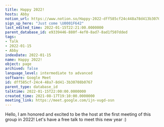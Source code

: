 ```yaml
---
title: Happy 2022!
hosts: Abby
notion_url: https://www.notion.so/Happy-2022-dff585cf24c448a78d413b30708b0767
sign_up_here: "Just come \U0001F642"
last_edited_time: 2022-01-15T22:21:00.0000000
parent_database_id: e9339446-880f-4ef0-8ad7-8ad1f507dded
tags:
- Talk
- 2022-01-15
- Abby
indexDate: 2022-01-15
name: Happy 2022!
object: page
archived: false
language_level: intermediate to advanced
software: Google Meet
id: dff585cf-24c4-48a7-8d41-3b30708b0767
parent_type: database_id
talktime: 2022-01-15T22:00:00.0000000
created_time: 2021-08-17T19:10:00.0000000
meeting_link: https://meet.google.com/ijn-vugd-osn
---
```


Hello, I am honored and excited to be the host at the first meeting of this group in 2022! Let's have a free talk to meet this new year :)






